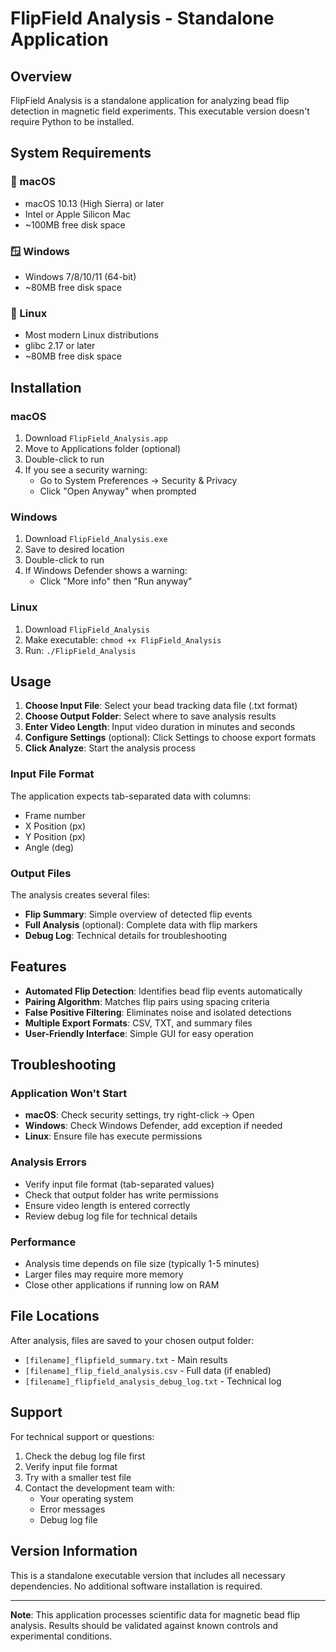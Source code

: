 # FlipField Analysis - Standalone Application

## Overview
FlipField Analysis is a standalone application for analyzing bead flip detection in magnetic field experiments. This executable version doesn't require Python to be installed.

## System Requirements

### 🍎 macOS
- macOS 10.13 (High Sierra) or later
- Intel or Apple Silicon Mac
- ~100MB free disk space

### 🪟 Windows
- Windows 7/8/10/11 (64-bit)
- ~80MB free disk space

### 🐧 Linux
- Most modern Linux distributions
- glibc 2.17 or later
- ~80MB free disk space

## Installation

### macOS
1. Download `FlipField_Analysis.app`
2. Move to Applications folder (optional)
3. Double-click to run
4. If you see a security warning:
   - Go to System Preferences → Security & Privacy
   - Click "Open Anyway" when prompted

### Windows
1. Download `FlipField_Analysis.exe`
2. Save to desired location
3. Double-click to run
4. If Windows Defender shows a warning:
   - Click "More info" then "Run anyway"

### Linux
1. Download `FlipField_Analysis`
2. Make executable: `chmod +x FlipField_Analysis`
3. Run: `./FlipField_Analysis`

## Usage

1. **Choose Input File**: Select your bead tracking data file (.txt format)
2. **Choose Output Folder**: Select where to save analysis results
3. **Enter Video Length**: Input video duration in minutes and seconds
4. **Configure Settings** (optional): Click Settings to choose export formats
5. **Click Analyze**: Start the analysis process

### Input File Format
The application expects tab-separated data with columns:
- Frame number
- X Position (px)
- Y Position (px)  
- Angle (deg)

### Output Files
The analysis creates several files:
- **Flip Summary**: Simple overview of detected flip events
- **Full Analysis** (optional): Complete data with flip markers
- **Debug Log**: Technical details for troubleshooting

## Features

- **Automated Flip Detection**: Identifies bead flip events automatically
- **Pairing Algorithm**: Matches flip pairs using spacing criteria
- **False Positive Filtering**: Eliminates noise and isolated detections
- **Multiple Export Formats**: CSV, TXT, and summary files
- **User-Friendly Interface**: Simple GUI for easy operation

## Troubleshooting

### Application Won't Start
- **macOS**: Check security settings, try right-click → Open
- **Windows**: Check Windows Defender, add exception if needed
- **Linux**: Ensure file has execute permissions

### Analysis Errors
- Verify input file format (tab-separated values)
- Check that output folder has write permissions
- Ensure video length is entered correctly
- Review debug log file for technical details

### Performance
- Analysis time depends on file size (typically 1-5 minutes)
- Larger files may require more memory
- Close other applications if running low on RAM

## File Locations

After analysis, files are saved to your chosen output folder:
- `[filename]_flipfield_summary.txt` - Main results
- `[filename]_flip_field_analysis.csv` - Full data (if enabled)
- `[filename]_flipfield_analysis_debug_log.txt` - Technical log

## Support

For technical support or questions:
1. Check the debug log file first
2. Verify input file format
3. Try with a smaller test file
4. Contact the development team with:
   - Your operating system
   - Error messages
   - Debug log file

## Version Information

This is a standalone executable version that includes all necessary dependencies. No additional software installation is required.

---

**Note**: This application processes scientific data for magnetic bead flip analysis. Results should be validated against known controls and experimental conditions. 